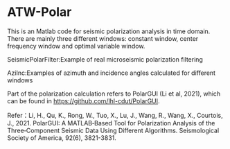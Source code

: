 # ATW-Polar
This is an Matlab code for seismic polarization analysis in time domain. There are mainly three different windows: constant window, center frequency window and optimal variable window.

SeismicPolarFilter:Example of real microseismic polarization filtering

AziInc:Examples of azimuth and incidence angles calculated for different windows

Part of the polarization calculation refers to PolarGUI (Li et al, 2021), which can be found in https://github.com/lhl-cdut/PolarGUI.

Refer：Li, H., Qu, K., Rong, W., Tuo, X., Lu, J., Wang, R., Wang, X., Courtois, J., 2021. PolarGUI: A MATLAB‐Based Tool for Polarization Analysis of the Three‐Component Seismic Data Using Different Algorithms. Seismological Society of America, 92(6), 3821-3831.
